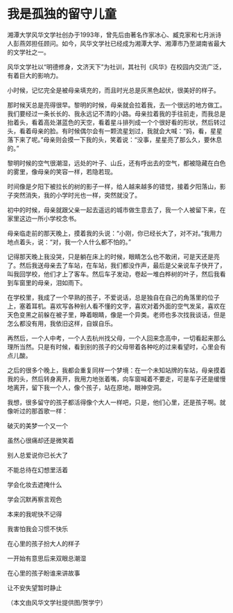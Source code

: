 # 我是孤独的留守儿童

湘潭大学风华文学社创办于1993年，曾先后由著名作家冰心、臧克家和七月派诗人彭燕郊担任顾问。如今，风华文学社已经成为湘潭大学、湘潭市乃至湖南省最大的文学社之一。

风华文学社以“明德修身，文济天下”为社训，其社刊《风华》在校园内交流广泛，有着巨大的影响力。

小时候，记忆完全是被母亲填充的，而且时光总是灰黑色起伏，很美好的样子。

那时候天总是亮得很早。黎明的时候，母亲就会拉着我，去一个很远的地方做工。我们要经过一条长长的、我永远记不清的小路。母亲拉着我的手往前走，而我总是抬着头，看着高处湛蓝色的天空，看着星斗排列成一个个很好看的形状，然后转过头，看着母亲的脸。有时候偶尔会有一颗流星划过，我就会大喊：“妈，看，星星落下来了呢。”母亲则会摸一下我的头，笑着说：“没事，星星亮了那么久，要休息的。”

黎明时候的空气很潮湿，远处的叶子、山丘，还有呼出去的空气，都被隐藏在白色的雾里，像母亲的笑容一样，若隐若现。

时间像是夕阳下被拉长的树的影子一样，给人越来越多的错觉，接着夕阳落山，影子突然消失，我的小学时光也一样，突然就没了。

初中的时候，母亲就跟父亲一起去遥远的城市做生意去了，我一个人被留下来，在家里这边一所小学校念书。

母亲临走前的那天晚上，摸着我的头说：“小刚，你已经长大了，对不对。”我用力地点着头，说：“对，我一个人什么都不怕的。”

记得那天晚上我没哭，只是躺在床上的时候，眼睛怎么也不敢闭，可是天还是亮了。然后我送母亲去了车站，在车站，我们都没作声，最后是父亲说车子快开了，叫我回学校，他们才上了客车。然后车子发动，卷起一堆白桦树的叶子，然后我看到车窗里的母亲，泪如雨下。

在学校里，我成了一个早熟的孩子，不爱说话，总是独自在自己的角落里的位子上，塞着耳机。喜欢写各种别人看不懂的文字，喜欢对着外面的空气发呆，喜欢在天色变黑之前躲在被子里，睁着眼睛，像是一个异类。老师也多次找我谈话，但是怎么都没有用，我依旧这样，自娱自乐。

再然后，一个人中考，一个人去杭州找父母，一个人回来念高中，一切看起来那么理所当然。只是有时候，看到别的孩子的父母带着各种吃的过来看望时，心里会有点儿酸。

之后的很多个晚上，我都会重复同样一个梦境：在一个未知站牌的车站，母亲摸着我的头，然后转身离开，我用力地张着嘴，向车窗喊着不要走，可是车子还是缓慢地离开，留下我一个人，像个孩子，站在原地，眼神空洞。

我想，很多留守的孩子都活得像个大人一样吧，只是，他们心里，还是孩子啊。就像听过的那首歌一样：

破灭的美梦一个又一个

虽然心很痛却还是微笑着

别人总爱说你已长大了

不能总待在幻想里活着

学会化妆去遮掩什么

学会沉默再察言观色

本来的我呢快不记得

我害怕我会习惯不快乐

在心里的孩子扮大人的样子

一开始有意思后来双眼总潮湿

在心里的孩子盼谁来讲故事

让不安失望暂时静止

（本文由风华文学社提供图/贺学宁）